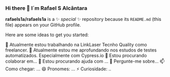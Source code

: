 ### Hi there 👋 I´m Rafael S Alcântara

**rafaels1a/rafaels1a** is a ✨ _special_ ✨ repository because its `README.md` (this file) appears on your GitHub profile.

Here are some ideas to get you started:

🔭 Atualmente estou trabalhando na LinkLaser Tecnho Quality como freelancer.
    🌱 Atualmente estou me aprofundando nos estudos de testes automatizados. Especialmente com Cypress.io
    👯 Estou procurando colaborar em...
    🤔 Estou procurando ajuda com ...
    💬 Pergunte-me sobre...
    📫 Como chegar: ...
    😄 Pronomes: ...
    ⚡ Curiosidade: ..
